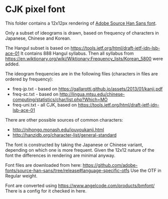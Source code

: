 # CJK pixel font

This folder contains a 12x12px rendering of
[Adobe Source Han Sans font](https://github.com/adobe-fonts/source-han-sans).

Only a subset of ideograms is drawn, based on frequency of characters in Japanese, Chinese
and Korean.

The Hangul subset is based on https://tools.ietf.org/html/draft-ietf-idn-lsb-ace-01
It contains 888 Hangul syllabus. Then all syllabus from https://en.wiktionary.org/wiki/Wiktionary:Frequency_lists/Korean_5800
were added.

The ideogram frequencies are in the following files (characters in files are ordered
by frequency):
* freq-jp.txt - based on https://gallarotti.github.io/assets/2013/01/kanji.pdf
* freq-sc.txt - based on http://lingua.mtsu.edu/chinese-computing/statistics/char/list.php?Which=MO
* freq-uni.txt - all CJK, based on https://tools.ietf.org/html/draft-ietf-idn-lsb-ace-01

There are other possible sources of common characters:
* http://nihongo.monash.edu/jouyoukanji.html
* http://hanzidb.org/character-list/general-standard

The font is constructed by taking the Japanese or Chinese variant, depending on which 
one is more frequent.
Given the 12x12 nature of the font the differences in rendering are minimal anyway.

Font files are downloaded from here: https://github.com/adobe-fonts/source-han-sans/tree/release#language-specific-otfs
Use the OTF in Regular weight.

Font are converted using https://www.angelcode.com/products/bmfont/
There is a config for it checked in here.
